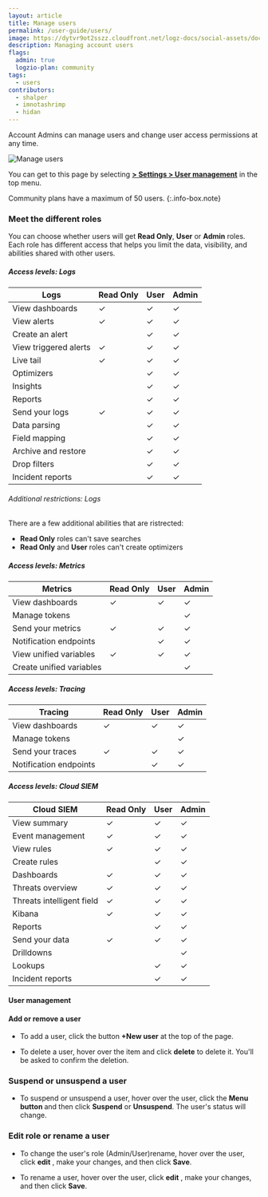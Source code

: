 ```yaml
---
layout: article
title: Manage users
permalink: /user-guide/users/
image: https://dytvr9ot2sszz.cloudfront.net/logz-docs/social-assets/docs-social.jpg
description: Managing account users
flags:
  admin: true
  logzio-plan: community
tags:
  - users
contributors:
  - shalper
  - imnotashrimp
  - hidan
---
```


Account Admins can manage users and change user access permissions at any time.

![Manage users](https://dytvr9ot2sszz.cloudfront.net/logz-docs/access-and-authentication/manage-users-demo.png)

You can get to this page
by selecting [**<i class="li li-gear"></i> > Settings > User management**](https://app.logz.io/#/dashboard/settings/manage-users)
in the top menu.

Community plans have a maximum of 50 users.
{:.info-box.note}

### Meet the different roles

You can choose whether users will get **Read Only**, **User** or **Admin** roles. Each role has different access that helps you limit the data, visibility, and abilities shared with other users. 

##### Access levels: Logs

| **Logs**                                    | Read Only | User | Admin |
|-----------------------------------------|-----------|------|-------|
| View dashboards                         | ✓         | ✓    | ✓     |
| View alerts                             | ✓         | ✓    | ✓     |
| Create an alert                         |           | ✓    | ✓     |
| View triggered alerts                   | ✓         | ✓    | ✓     |
| Live tail                               | ✓         | ✓    | ✓     |
| Optimizers                              |           | ✓    | ✓     |
| Insights                                |           | ✓    | ✓     |
| Reports                                 |           | ✓    | ✓     |
| Send your logs                          | ✓         | ✓    | ✓     |
| Data parsing                            |           | ✓    | ✓     |
| Field mapping                           |           | ✓    | ✓     |
| Archive and restore                     |           | ✓    | ✓     |
| Drop filters                            |           | ✓    | ✓     |
| Incident reports                        |           | ✓    | ✓     |

###### Additional restrictions: Logs

There are a few additional abilities that are ristrected:

* **Read Only** roles can't save searches
* **Read Only** and **User** roles can't create optimizers

##### Access levels: Metrics

| **Metrics**                                 | Read Only | User | Admin |
|-----------------------------------------|-----------|------|-------|
| View dashboards                         | ✓         | ✓    | ✓     |
| Manage tokens                           |           |      | ✓     |
| Send your metrics                       | ✓         | ✓    | ✓     |
| Notification endpoints                  |           | ✓    | ✓     |
| View unified variables                  | ✓         | ✓    | ✓     |
| Create unified variables                |           |      | ✓     |

##### Access levels: Tracing

| **Tracing**                                 | Read Only | User | Admin |
|-----------------------------------------|-----------|------|-------|
| View dashboards                         | ✓         | ✓    | ✓     |
| Manage tokens                           |           |      | ✓     |
| Send your traces                        | ✓         | ✓    | ✓     |
| Notification endpoints                  |           | ✓    | ✓     |

##### Access levels: Cloud SIEM

| **Cloud SIEM**                              | Read Only | User | Admin |
|-----------------------------------------|-----------|------|-------|
| View summary                            | ✓         | ✓    | ✓     |
| Event management                        | ✓         | ✓    | ✓     |
| View rules                              | ✓         | ✓    | ✓     |
| Create rules                            |           | ✓    | ✓     |
| Dashboards                              | ✓         | ✓    | ✓     |
| Threats overview                        | ✓         | ✓    | ✓     |
| Threats intelligent field               | ✓         | ✓    | ✓     |
| Kibana                                  | ✓         | ✓    | ✓     |
| Reports                                 |           | ✓    | ✓     |
| Send your data                          | ✓         | ✓    | ✓     |
| Drilldowns                              |           |      | ✓     |
| Lookups                                 |           | ✓    | ✓     |
| Incident reports                        |           | ✓    | ✓     |


#### User management

#### Add or remove a user

* To add a user,
  click the button **+New user** at the top of the page.

* To delete a user, hover over the item and click **delete** <i class="li li-trash"></i> to delete it. You'll be asked to confirm the deletion.

### Suspend or unsuspend a user

* To suspend or unsuspend a user, hover over the user,
click the **Menu button <i class="li li-ellipsis-v"></i>**
and then click **Suspend** or **Unsuspend**. The user's status will change.

### Edit role or rename a user

* To change the user's role (Admin/User)rename, hover over the user, click **edit** <i class="li li-pencil"></i>, make your changes, and then click **Save**.

* To rename a user, hover over the user, click **edit** <i class="li li-pencil"></i>, make your changes, and then click **Save**.